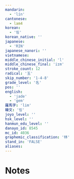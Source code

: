 ```yaml
---
mandarin:
  - 'lín'
cantonese:
  - lam4
korean:
  - '림'
korean_native: ''
japanese:
  - 'RIN'
japanese_nanori: ''
vietnamese:
middle_chinese_initial: 'l'
middle_chinese_final: 'iɪm'
stroke_count: 12
radical: '玉'
skip_number: '1-4-8'
grade_level: '名'
pos: ''
english:
  - 'jade'
  - 'gem'
羅馬字: 'lim'
韓文: '림'
joyo_level: ''
hsk_level: ''
hanmun_edu_level: ''
danayo_id: 8545
mc_id: 4036
graphemic_classification: '林'
stand_in: 'FALSE'
aliases:
---
```


# Notes
